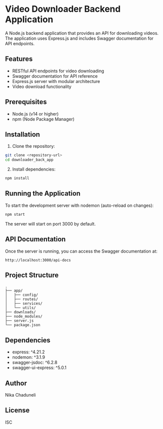 # Video Downloader Backend Application

A Node.js backend application that provides an API for downloading videos. The application uses Express.js and includes Swagger documentation for API endpoints.

## Features

- RESTful API endpoints for video downloading
- Swagger documentation for API reference
- Express.js server with modular architecture
- Video download functionality

## Prerequisites

- Node.js (v14 or higher)
- npm (Node Package Manager)

## Installation

1. Clone the repository:
```bash
git clone <repository-url>
cd downloader_back_app
```

2. Install dependencies:
```bash
npm install
```

## Running the Application

To start the development server with nodemon (auto-reload on changes):

```bash
npm start
```

The server will start on port 3000 by default.

## API Documentation

Once the server is running, you can access the Swagger documentation at:
```
http://localhost:3000/api-docs
```

## Project Structure

```
.
├── app/
│   ├── config/
│   ├── routes/
│   ├── services/
│   └── utils/
├── downloads/
├── node_modules/
├── server.js
└── package.json
```

## Dependencies

- express: ^4.21.2
- nodemon: ^3.1.9
- swagger-jsdoc: ^6.2.8
- swagger-ui-express: ^5.0.1

## Author

Nika Chaduneli

## License

ISC 